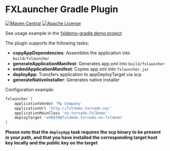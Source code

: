 # FXLauncher Gradle Plugin

[![Maven Central](https://maven-badges.herokuapp.com/maven-central/no.tornado/fxlauncher-gradle-plugin/badge.svg)](https://search.maven.org/#search|ga|1|no.tornado.fxlauncher-gradle-plugin)
[![Apache License](https://img.shields.io/badge/license-Apache%20License%202.0-blue.svg)](http://www.apache.org/licenses/LICENSE-2.0)

See usage example in the [fxldemo-gradle demo project](https://github.com/edvin/fxldemo-gradle)

The plugin supports the following tasks:

- **copyAppDependencies**: Assembles the application into `build/fxlauncher`
- **generateApplicationManifest**: Generates app.xml into `build/fxlauncher`
- **embedApplicationManifest**: Copies app.xml into `fxlauncher.jar`
- **deployApp**: Transfers application to appDeployTarget via scp
- **generateNativeInstaller**: Generates native installer

Configuration example:

```groovy
fxlauncher {
    applicationVendor 'My Company'
    applicationUrl 'http://fxldemo.tornado.no/'
    applicationMainClass 'no.tornado.FxlDemo'
    deployTarget 'w48839@fxldemo.tornado.no:fxldemo'
}
```

**Please note that the `deployApp` task requires the scp binary to be present in your path, and that you have installed the corresponding target host key locally and the public key on the target**